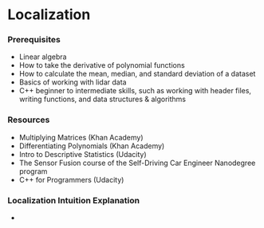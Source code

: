 # Localization

### Prerequisites
*  Linear algebra
*  How to take the derivative of polynomial functions
*  How to calculate the mean, median, and standard deviation of a dataset
*  Basics of working with lidar data
*  C++ beginner to intermediate skills, such as working with header files, writing functions, and data structures & algorithms

### Resources
* Multiplying Matrices (Khan Academy)
* Differentiating Polynomials (Khan Academy)
* Intro to Descriptive Statistics (Udacity)
* The Sensor Fusion course of the Self-Driving Car Engineer Nanodegree program
* C++ for Programmers (Udacity)

### Localization Intuition Explanation
* 